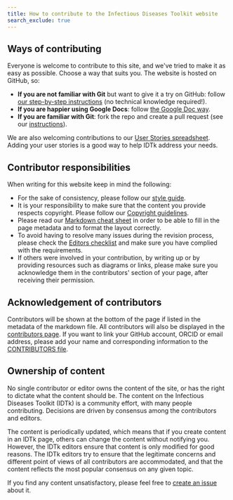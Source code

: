 ```yaml
---
title: How to contribute to the Infectious Diseases Toolkit website
search_exclude: true
---
```



## Ways of contributing

Everyone is welcome to contribute to this site, and we've tried to make it as easy as possible. Choose a way that suits you. The website is hosted on GitHub, so:

* **If you are not familiar with Git** but want to give it a try on GitHub: follow [our step-by-step instructions](/contribute/github-way) (no technical knowledge required!).
* **If you are happier using Google Docs**: follow [the Google Doc way](/contribute/google-doc-way).
* **If you are familiar with Git**: fork the repo and create a pull request (see our [instructions](/contribute/working-with-git)).
<!-- * **If you just want to make a quick suggestion**: submit your comments/suggestions using the form below. -->

We are also welcoming contributions to our [User Stories spreadsheet](https://docs.google.com/spreadsheets/d/1KTe9Zy9xU9TqhJtNVoBkiLHBXLEqGisitAoxLy6zz58/edit#gid=231577820). Adding your user stories is a good way to help IDTk address your needs.

## Contributor responsibilities

When writing for this website keep in mind the following:

* For the sake of consistency, please follow our [style guide](/contribute/style-guide).
* It is your responsibility to make sure that the content you provide respects copyright. Please follow our [Copyright guidelines](/contribute/copyright).
* Please read our [Markdown cheat sheet](/contribute/markdown-cheat-sheet) in order to be able to fill in the page metadata and to format the layout correctly.
* To avoid having to resolve many issues during the revision process, please check the [Editors checklist](/contribute/editors-checklist) and make sure you have complied with the requirements.
* If others were involved in your contribution, by writing up or by providing resources such as diagrams or links, please make sure you acknowledge them in the contributors' section of your page, after receiving their permission.

## Acknowledgement of contributors

Contributors will be shown at the bottom of the page if listed in the metadata of the markdown file. All contributors will also be displayed in the [contributors page](/about/contributors). If you want to link your GitHub account, ORCID or email address, please add your name and corresponding information to the [CONTRIBUTORS file](https://github.com/elixir-europe/infectious-diseases-toolkit/blob/main/_data/CONTRIBUTORS.yaml).

## Ownership of content

No single contributor or editor owns the content of the site, or has the right to dictate what the content should be. The content on the Infectious Diseases Toolkit (IDTk) is a community effort, with many people contributing. Decisions are driven by consensus among the contributors and editors.

The content is periodically updated, which means that if you create content in an IDTk page, others can change the content without notifying you. However, the IDTk editors ensure that content is only modified for good reasons. The IDTk editors try to ensure that the legitimate concerns and different point of views of all contributors are accommodated, and that the content reflects the most popular consensus on any given topic.

If you find any content unsatisfactory, please feel free to [create an issue](https://github.com/elixir-europe/infectious-diseases-toolkit/issues/new/choose) about it.


<!-- ## Making a quick suggestion

<iframe src="https://docs.google.com/forms/d/e/1FAIpQLSel-txk2D-c8Uerp5rYTArACsAIVXgKSBCxtgEBrP1XG72nxw/viewform?embedded=true" width="640" height="1000" frameborder="0" marginheight="0" marginwidth="0" scrolling="no" class="mt-1 w-100">Loading…</iframe>
--> 
